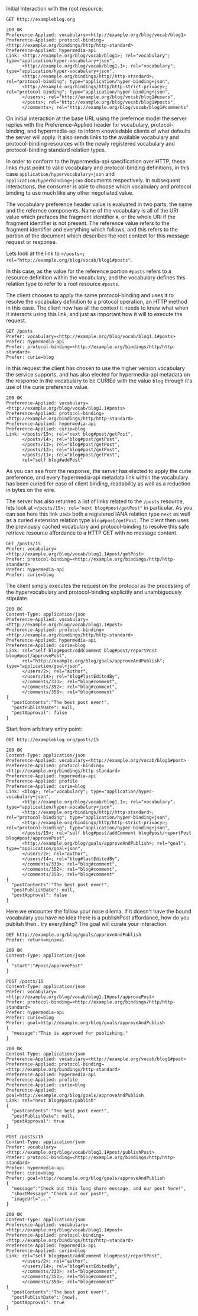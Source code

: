 Initial Interaction with the root resource.
```
GET http://exampleblog.org

200 OK
Preference-Applied: vocabulary=<http://example.org/blog/vocab/blog1>
Preference-Applied: protocol-binding=<http://example.org/bindings/http/http-standard>
Preference-Applied: hypermedia-api
Link: <http://example.org/blog/vocab/blog1>; rel="vocabulary"; type="application/hyper-vocabulary+json",
      <http://example.org/blog/vocab/blog1.1>; rel="vocabulary"; type="application/hyper-vocabulary+json",
      <http://example.org/bindings/http//http-standard>; rel="protocol-binding"; type="application/hyper-binding+json",
      <http://example.org/bindings/http/http-strict-privacy>; rel="protocol-binding"; type="application/hyper-binding+json",
      </users>; rel="http://example.org/blog/vocab/blog1#users",
      </posts>; rel="http://example.org/blog/vocab/blog1#posts",
      </comments>; rel="http://example.org/blog/vocab/blog1#comments"
```
On initial interaction at the base URL using the prefernce model the server replies with the Preference-Applied header for vocabulary, protocol-binding, and hypermedia-api to inform knowledable clients of what defaults the server will apply. It also sends links to the available vocabulary and protocol-binding resources with the newly registered vocabulary and protocol-binding standard relation types.

In order to conform to the hypermedia-api specification over HTTP, these links must point to valid vocabulary and protocol-binding definitions, in this case `application/hypervocabulary+json` and `application/hyperbinding+json` documents respectively. In subsequent interactions, the consumer is able to choose which vocabulary and protocol binding to use much like any other negotiated value.

The vocabulary preference header value is evaluated in two parts, the name and the refernce components. Name of the vocabulary is all of the URI value which prefaces the fragment identifier `#`, or the whole URI if the fragment identifier is not present. The reference value refers to the fragment identifier and everything which follows, and this refers to the portion of the document which describes the root context for this message request or response.

Lets look at the link to `</posts>; rel="http://example.org/blog/vocab/blog1#posts"`.

In this case, as the value for the reference portion `#posts` refers to a resource definition within the vocabulary, and the vocabulary defines this relation type to refer to a root resource `#posts`.

The client chooses to apply the same protocol-binding and uses it to resolve the vocabulary definition to a protocol operation, an HTTP method in this case. The client now has all the context it needs to know what when it interacts using this link, and just as important how it will to execute the request.
```
GET /posts
Prefer: vocabulary=<http://example.org/blog/vocab/blog1.1#posts>
Prefer: hypermedia-api
Prefer: protocol-binding=<http://example.org/bindings/http/http-standard>
Prefer: curie=blog
```
In this request the client has chosen to use the higher version vocabulary the service supports, and has also elected for hypermedia-api metadata on the response in the vocabulary to be CURIEd with the value `blog` through it's use of the curie preference value.
```
200 OK
Preference-Applied: vocabulary=<http://example.org/blog/vocab/blog1.1#posts>
Preference-Applied: protocol-binding=<http://example.org/bindings/http/http-standard>
Preference-Applied: hypermedia-api
Preference-Applied: curie=blog
Link: </posts/15>; rel="next blog#post/getPost",
      </posts/14>; rel="blog#post/getPost",
      </posts/13>; rel="blog#post/getPost",
      </posts/12>; rel="blog#post/getPost",
      </posts/11>; rel="blog#post/getPost",
      rel="self blog#addPost"
```
As you can see from the response, the server has elected to apply the curie preference, and every hypermedia-api metadata link within the vocabulary has been curied for ease of client binding, readability as well as a reduction in bytes on the wire.

The server has also returned a list of links related to the `/posts` resource, lets look at `</posts/15>; rel="next blog#post/getPost"` in particular. As you can see here this link uses both a registered IANA relation type `next` as well as a curied extension relation type `blog#post/getPost`. The client then uses the previously cached vocabulary and protocol-binding to resolve this safe retrieve resource affordance to a HTTP GET with no message content.
```
GET /posts/15
Prefer: vocabulary=<http://example.org/blog/vocab/blog1.1#post/getPost>
Prefer: protocol-binding=<http://example.org/bindings/http/http-standard>
Prefer: hypermedia-api
Prefer: curie=blog
```
The client simply executes the request on the protocol as the processing of the hypervocabulary and protocol-binding explicitly and unambiguously stipulate.
```
200 OK
Content-Type: application/json
Preference-Applied: vocabulary=<http://example.org/blog/vocab/blog1.1#post>
Preference-Applied: protocol-binding=<http://example.org/bindings/http/http-standard>
Preference-Applied: hypermedia-api
Preference-Applied: curie=blog
Link: rel="self blog#post/addComment blog#post/reportPost blog#post/approvePost",
      rel="http://example.org/blog/goals/approveAndPublish"; type="application/goal+json",
      </users/2>; rel="author",
      </users/14>; rel="blog#lastEditedBy",
      </comments/333>; rel="blog#comment",
      </comments/352>; rel="blog#comment",
      </comments/358>; rel="blog#comment"
{
  "postContents":"The best post ever!",
  "postPublishDate": null,
  "postApproval": false
}
```



Start from arbitrary entry point:
```
GET http://exampleblog.org/posts/15
```

```
200 OK
Content-Type: application/json
Preference-Applied: vocabulary=<http://example.org/vocab/blog1#post>
Preference-Applied: protocol-binding=<http://example.org/bindings/http-standard>
Preference-Applied: hypermedia-api
Preference-Applied: profile
Preference-Applied: curie=blog
Link: <blog>; rel="vocabulary"; type="application/hyper-vocabulary+json",
      <http://example.org/blog/vocab/blog1.1>; rel="vocabulary"; type="application/hyper-vocabulary+json",
      <http://example.org/bindings/http//http-standard>; rel="protocol-binding"; type="application/hyper-binding+json",
      <http://example.org/bindings/http/http-strict-privacy>; rel="protocol-binding"; type="application/hyper-binding+json",
      </posts/15>; rel="self blog#post/addComment blog#post/reportPost blog#post/approvePost",
      <http://example.org/blog/goals/approveAndPublish>; rel="goal"; type="application/goal+json",
      </users/2>; rel="author",
      </users/14>; rel="blog#lastEditedBy",
      </comments/333>; rel="blog#comment",
      </comments/352>; rel="blog#comment",
      </comments/358>; rel="blog#comment"
{
  "postContents":"The best post ever!",
  "postPublishDate": null,
  "postApproval": false
}
```


Here we encounter the follow your nose dilema. If it doesn't have the bound vocabulary you have no idea there is a publishPost affordance, how do you publish then.. try everything? The goal will curate your interaction.

```
GET http://example.org/blog/goals/approveAndPublish
Prefer: return=minimal
```

```
200 OK
Content-Type: application/json
{
  "start":"#post/approvePost"
}
```

```
POST /posts/15
Content-Type: application/json
Prefer: vocabulary=<http://example.org/blog/vocab/blog1.1#post/approvePost>
Prefer: protocol-binding=<http://example.org/bindings/http/http-standard>
Prefer: hypermedia-api
Prefer: curie=blog
Prefer: goal=http://example.org/blog/goals/approveAndPublish
{
  "message":"This is approved for publishing."
}
```

```
200 OK
Content-Type: application/json
Preference-Applied: vocabulary=<http://example.org/vocab/blog1#post>
Preference-Applied: protocol-binding=<http://example.org/bindings/http-standard>
Preference-Applied: hypermedia-api
Preference-Applied: profile
Preference-Applied: curie=blog
Preference-Applied: goal=http://example.org/blog/goals/approveAndPublish
Link: rel="next blog#post/publish"
{
  "postContents":"The best post ever!",
  "postPublishDate": null,
  "postApproval": true
}
```

```
POST /posts/15
Content-Type: application/json
Prefer: vocabulary=<http://example.org/blog/vocab/blog1.1#post/publishPost>
Prefer: protocol-binding=<http://example.org/bindings/http/http-standard>
Prefer: hypermedia-api
Prefer: curie=blog
Prefer: goal=http://example.org/blog/goals/approveAndPublish
{
  "message":"Check out this long share message, and our post here!",
  "shortMessage":"Check out our post!",
  "imageUrl="..."
}
```

```
200 OK
Content-Type: application/json
Preference-Applied: vocabulary=<http://example.org/blog/vocab/blog1.1#post>
Preference-Applied: protocol-binding=<http://example.org/bindings/http/http-standard>
Preference-Applied: hypermedia-api
Preference-Applied: curie=blog
Link: rel="self blog#post/addComment blog#post/reportPost",
      </users/2>; rel="author",
      </users/14>; rel="blog#lastEditedBy",
      </comments/333>; rel="blog#comment",
      </comments/352>; rel="blog#comment",
      </comments/358>; rel="blog#comment"
{ 
  "postContents":"The best post ever!",
  "postPublishDate": {now},
  "postApproval": true
}
```
